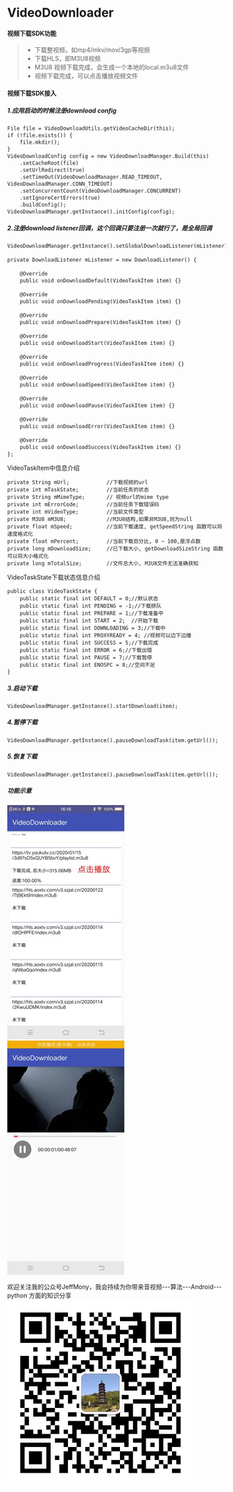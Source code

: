 # VideoDownloader
#### 视频下载SDK功能
> * 下载整视频，如mp4/mkv/mov/3gp等视频
> * 下载HLS，即M3U8视频
> * M3U8 视频下载完成，会生成一个本地的local.m3u8文件
> * 视频下载完成，可以点击播放视频文件

#### 视频下载SDK接入<br>
##### 1.应用启动的时候注册download config
```
File file = VideoDownloadUtils.getVideoCacheDir(this);
if (!file.exists()) {
    file.mkdir();
}
VideoDownloadConfig config = new VideoDownloadManager.Build(this)
    .setCacheRoot(file)
    .setUrlRedirect(true)
    .setTimeOut(VideoDownloadManager.READ_TIMEOUT, VideoDownloadManager.CONN_TIMEOUT)
    .setConcurrentCount(VideoDownloadManager.CONCURRENT)
    .setIgnoreCertErrors(true)
    .buildConfig();
VideoDownloadManager.getInstance().initConfig(config);
```
##### 2.注册download listener回调，这个回调只要注册一次就行了，是全局回调
```
VideoDownloadManager.getInstance().setGlobalDownloadListener(mListener);

private DownloadListener mListener = new DownloadListener() {

    @Override
    public void onDownloadDefault(VideoTaskItem item) {}

    @Override
    public void onDownloadPending(VideoTaskItem item) {}

    @Override
    public void onDownloadPrepare(VideoTaskItem item) {}

    @Override
    public void onDownloadStart(VideoTaskItem item) {}

    @Override
    public void onDownloadProgress(VideoTaskItem item) {}

    @Override
    public void onDownloadSpeed(VideoTaskItem item) {}

    @Override
    public void onDownloadPause(VideoTaskItem item) {}

    @Override
    public void onDownloadError(VideoTaskItem item) {}

    @Override
    public void onDownloadSuccess(VideoTaskItem item) {}
};
```
VideoTaskItem中信息介绍
```
private String mUrl;            //下载视频的url
private int mTaskState;         //当前任务的状态
private String mMimeType;       // 视频url的mime type
private int mErrorCode;         //当前任务下载错误码
private int mVideoType;         //当前文件类型
private M3U8 mM3U8;             //M3U8结构,如果非M3U8,则为null
private float mSpeed;           //当前下载速度, getSpeedString 函数可以将速度格式化
private float mPercent;         //当前下载百分比, 0 ~ 100,是浮点数
private long mDownloadSize;     //已下载大小, getDownloadSizeString 函数可以将大小格式化
private long mTotalSize;        //文件总大小, M3U8文件无法准确获知
```

VideoTaskState下载状态信息介绍
```
public class VideoTaskState {
    public static final int DEFAULT = 0;//默认状态
    public static final int PENDING = -1;//下载排队
    public static final int PREPARE = 1;//下载准备中
    public static final int START = 2;  //开始下载
    public static final int DOWNLOADING = 3;//下载中
    public static final int PROXYREADY = 4; //视频可以边下边播
    public static final int SUCCESS = 5;//下载完成
    public static final int ERROR = 6;//下载出错
    public static final int PAUSE = 7;//下载暂停
    public static final int ENOSPC = 8;//空间不足
}
```
##### 3.启动下载
```
VideoDownloadManager.getInstance().startDownload(item);
```
##### 4.暂停下载
```
VideoDownloadManager.getInstance().pauseDownloadTask(item.getUrl());
```
##### 5.恢复下载
```
VideoDownloadManager.getInstance().pauseDownloadTask(item.getUrl());
```

##### 功能示意
![](./files/test1.jpg)![](./files/test2.jpg)

欢迎关注我的公众号JeffMony，我会持续为你带来音视频---算法---Android---python 方面的知识分享
![](./files/JeffMony.jpg)